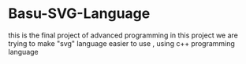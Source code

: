 # Basu-SVG-Language
this is the final project of advanced programming
in this project we are trying to make "svg" language easier to use , using c++ programming language 


 
